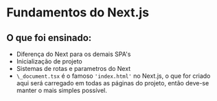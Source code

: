 # Fundamentos do Next.js

## O que foi ensinado:

- Diferença do Next para os demais SPA's
- Inicialização de projeto
- Sistemas de rotas e parametros do Next
- `\_document.tsx` é o famoso `'index.html'` no Next.js, o que for criado aqui será carregado em todas as páginas do projeto, então deve-se manter o mais simples possível.
